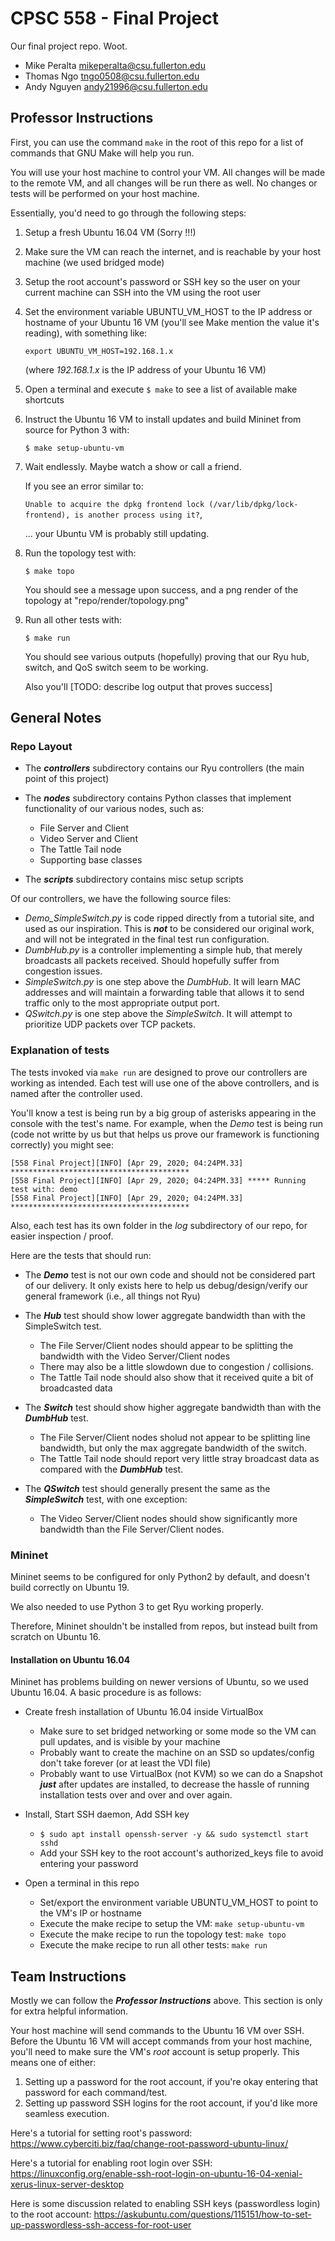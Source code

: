 

# CPSC 558 - Final Project

Our final project repo. Woot.

* Mike Peralta mikeperalta@csu.fullerton.edu
* Thomas Ngo tngo0508@csu.fullerton.edu
* Andy Nguyen andy21996@csu.fullerton.edu

## Professor Instructions

First, you can use the command ```make``` in the root of this repo for a list of commands that GNU Make will help you run.

You will use your host machine to control your VM.
All changes will be made to the remote VM,
and all changes will be run there as well.
No changes or tests will be performed on your host machine.

Essentially, you'd need to go through the following steps:

1. Setup a fresh Ubuntu 16.04 VM (Sorry !!!)

2. Make sure the VM can reach the internet, and is reachable by your host machine (we used bridged mode)

3. Setup the root account's password or SSH key so the user on your current machine can SSH into the VM using the root user

4. Set the environment variable UBUNTU_VM_HOST to the IP address or hostname of your Ubuntu 16 VM
    (you'll see Make mention the value it's reading), with something like:
    
    ```export UBUNTU_VM_HOST=192.168.1.x```
    
    (where *192.168.1.x* is the IP address of your Ubuntu 16 VM)

5. Open a terminal and execute ```$ make``` to see a list of available make shortcuts

6. Instruct the Ubuntu 16 VM to install updates and build Mininet from source for Python 3 with:

    ```$ make setup-ubuntu-vm```

7. Wait endlessly. Maybe watch a show or call a friend.
    
    If you see an error similar to:
    
     ```Unable to acquire the dpkg frontend lock (/var/lib/dpkg/lock-frontend), is another process using it?```,
     
     ... your Ubuntu VM is probably still updating.

8. Run the topology test with:

    ```$ make topo```
    
    You should see a message upon success, and a png render of the topology at "repo/render/topology.png"

8. Run all other tests with:
    
    ```$ make run```
    
    You should see various outputs (hopefully) proving that our Ryu hub, switch, and QoS switch seem to be working.
    
    Also you'll [TODO: describe log output that proves success]

## General Notes

### Repo Layout

* The ***controllers*** subdirectory contains our Ryu controllers (the main point of this project)

* The ***nodes*** subdirectory contains Python classes that implement functionality of our various nodes, such as:
    * File Server and Client
    * Video Server and Client
    * The Tattle Tail node
    * Supporting base classes

* The ***scripts*** subdirectory contains misc setup scripts

Of our controllers, we have the following source files:

* *Demo_SimpleSwitch.py* is code ripped directly from a tutorial site, and used as our inspiration. This is ***not*** to be considered our original work, and will not be integrated in the final test run configuration.
* *DumbHub.py* is a controller implementing a simple hub, that merely broadcasts all packets received. Should hopefully suffer from congestion issues.
* *SimpleSwitch.py* is one step above the *DumbHub*. It will learn MAC addresses and will maintain a forwarding table that allows it to send traffic only to the most appropriate output port.
* *QSwitch.py* is one step above the *SimpleSwitch*. It will attempt to prioritize UDP packets over TCP packets.

### Explanation of tests

The tests invoked via ```make run``` are designed to prove our controllers are working as intended.
Each test will use one of the above controllers, and is named after the controller used.

You'll know a test is being run by a big group of asterisks appearing in the console with the test's name.
For example, when the *Demo* test is being run (code not writte by us but that helps us prove our framework is functioning correctly) you might see:

```
[558 Final Project][INFO] [Apr 29, 2020; 04:24PM.33] ****************************************
[558 Final Project][INFO] [Apr 29, 2020; 04:24PM.33] ***** Running test with: demo
[558 Final Project][INFO] [Apr 29, 2020; 04:24PM.33] ****************************************
```

Also, each test has its own folder in the *log* subdirectory of our repo, for easier inspection / proof.

Here are the tests that should run:

* The ***Demo*** test is not our own code and should not be considered part of our delivery. It only exists here to help us debug/design/verify our general framework (i.e., all things not Ryu)

* The ***Hub*** test should show lower aggregate bandwidth than with the SimpleSwitch test.
    * The File Server/Client nodes should appear to be splitting the bandwidth with the Video Server/Client nodes
    * There may also be a little slowdown due to congestion / collisions.
    * The Tattle Tail node should also show that it received quite a bit of broadcasted data

* The ***Switch*** test should show higher aggregate bandwidth than with the ***DumbHub*** test.
    * The File Server/Client nodes sholud not appear to be splitting line bandwidth, but only the max aggregate bandwidth of the switch.
    * The Tattle Tail node should report very little stray broadcast data as compared with the ***DumbHub*** test.

* The ***QSwitch*** test should generally present the same as the ***SimpleSwitch*** test, with one exception:
    * The Video Server/Client nodes should show significantly more bandwidth than the File Server/Client nodes.

### Mininet

Mininet seems to be configured for only Python2 by default, and doesn't build correctly on Ubuntu 19.

We also needed to use Python 3 to get Ryu working properly.

Therefore, Mininet shouldn't be installed from repos, but instead built from scratch on Ubuntu 16.

#### Installation on Ubuntu 16.04

Mininet has problems building on newer versions of Ubuntu,
    so we used Ubuntu 16.04.
A basic procedure is as follows:

* Create fresh installation of Ubuntu 16.04 inside VirtualBox
    * Make sure to set bridged networking or some mode so the VM can pull updates, and is visible by your machine
    * Probably want to create the machine on an SSD so updates/config don't take forever (or at least the VDI file)
    * Probably want to use VirtualBox (not KVM) so we can do a Snapshot ***just*** after updates are installed, to decrease the hassle of running installation tests over and over and over again.

* Install, Start SSH daemon, Add SSH key
    * ```$ sudo apt install openssh-server -y && sudo systemctl start sshd```
    * Add your SSH key to the root account's authorized_keys file to avoid entering your password

* Open a terminal in this repo
    * Set/export the environment variable UBUNTU_VM_HOST to point to the VM's IP or hostname
    * Execute the make recipe to setup the VM: ```make setup-ubuntu-vm```
    * Execute the make recipe to run the topology test: ```make topo```
    * Execute the make recipe to run all other tests: ```make run```

## Team Instructions

Mostly we can follow the ***Professor Instructions*** above.
This section is only for extra helpful information.

Your host machine will send commands to the Ubuntu 16 VM over SSH. Before the Ubuntu 16 VM will accept commands from your host machine, you'll need to make sure the VM's *root* account is setup properly. This means one of either:
1. Setting up a password for the root account, if you're okay entering that password for each command/test.
2. Setting up password SSH logins for the root account, if you'd like more seamless execution.

Here's a tutorial for setting root's password:
https://www.cyberciti.biz/faq/change-root-password-ubuntu-linux/

Here's a tutorial for enabling root login over SSH:
https://linuxconfig.org/enable-ssh-root-login-on-ubuntu-16-04-xenial-xerus-linux-server-desktop

Here is some discussion related to enabling SSH keys (passwordless login) to the root account:
https://askubuntu.com/questions/115151/how-to-set-up-passwordless-ssh-access-for-root-user


